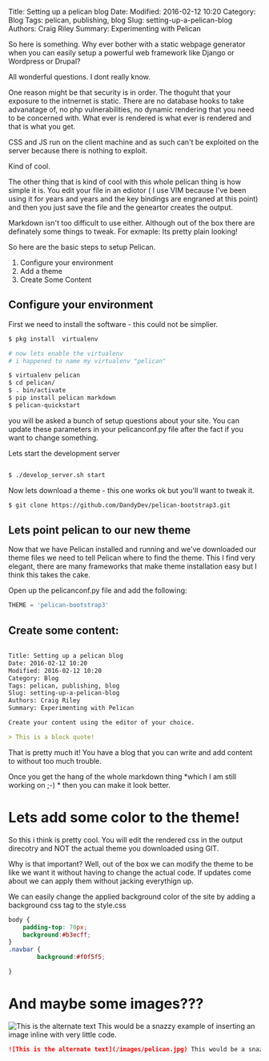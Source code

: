 Title: Setting up a pelican blog
Date: 
Modified: 2016-02-12 10:20
Category: Blog
Tags: pelican, publishing, blog
Slug: setting-up-a-pelican-blog
Authors: Craig Riley
Summary: Experimenting with Pelican

So here is something. Why ever bother with a static webpage generator when you can easily setup a powerful web framework like Django or Wordpress or Drupal?

All wonderful questions. I dont really know.

One reason might be that security is in order. The thoguht that your exposure to the intnernet is static. There are no database hooks to take advanatage of, no php vulnerabilities, no dynamic rendering that you need to be concerned with. What ever is rendered is what ever is rendered and that is what you get.

CSS and JS run on the client machine and as such can't be exploited on the server because there is nothing to exploit.

Kind of cool.

The other thing that is kind of cool with this whole pelican thing is how simple it is. You edit your file in an ediotor ( I use VIM because I've been using it for years and years and the key bindings are engraned at this point) and then you just save the file and the geneartor creates the output.

Markdown isn't too difficult to use either. Although out of the box there are definately some things to tweak. For exmaple: Its pretty plain looking!

So here are the basic steps to setup Pelican. 

1. Configure your environment
2. Add a theme
3. Create Some Content


## Configure your environment

First we need to install the software - this could not be simplier. 

```bash
$ pkg install  virtualenv

# now lets enable the virtualenv
# i happened to name my virtualenv "pelican"

$ virtualenv pelican
$ cd pelican/
$ . bin/activate
$ pip install pelican markdown
$ pelican-quickstart 

```
you will be asked a bunch of setup questions about your site. You can update these parameters in your pelicanconf.py file after the fact if you want to change something. 

Lets start the development server
```bash

$ ./develop_server.sh start
```
Now lets download a theme - this one works ok but you'll want to tweak it.
```bash
$ git clone https://github.com/DandyDev/pelican-bootstrap3.git
```

## Lets point pelican to our new theme

Now that we have Pelican installed and running and we've downloaded our theme files we need to tell Pelican where to find the theme.  This I find very elegant, there are many frameworks that make theme installation easy but I think this takes the cake. 

Open up the pelicanconf.py file and add the following:

```python
THEME = 'pelican-bootstrap3'
```

## Create some content:

```markdown

Title: Setting up a pelican blog
Date: 2016-02-12 10:20
Modified: 2016-02-12 10:20
Category: Blog
Tags: pelican, publishing, blog
Slug: setting-up-a-pelican-blog
Authors: Craig Riley
Summary: Experimenting with Pelican

Create your content using the editor of your choice. 

> This is a block quote!


```

That is pretty much it! You have a blog that you can write and add content to without too much trouble.  

Once you get the hang of the whole markdown thing *which I am still working on ;-) * then you can make it look better. 

# Lets add some color to the theme!

So this i think is pretty cool.  You will edit the rendered css in the output direcotry and NOT the actual theme you downloaded using GIT. 

Why is that important? Well, out of the box we can modify the theme to be like we want it without having to change the actual code. If updates come about we can apply them without jacking everythign up. 

We can easily change the applied background color of the site by adding a background css tag to the style.css

```css
body {
    padding-top: 70px;
    background:#b3ecff;
}
.navbar {
        background:#f0f5f5;

}
```

# And maybe some images???

![This is the alternate text](/images/pelican.jpg) This would be a snazzy example of inserting an image inline with very little code. 

```markdown
![This is the alternate text](/images/pelican.jpg) This would be a snazzy example of inserting an image inline with very little code. 


```
